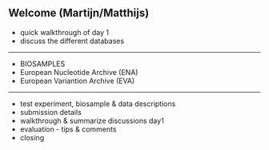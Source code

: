 ## Welcome (Martijn/Matthijs)
* quick walkthrough of day 1 
* discuss the different databases
* ***
- BIOSAMPLES
- European Nucleotide Archive (ENA)
- European Variantion Archive (EVA)
***
* test experiment, biosample & data descriptions
* submission details
* walkthrough & summarize discussions day1
* evaluation - tips & comments
* closing
